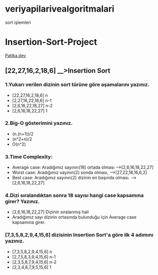 # veriyapilarivealgoritmalari
sort işlemleri
# Insertion-Sort-Project
[Patika.dev](https://www.patika.dev/tr)

## [22,27,16,2,18,6] __>Insertion Sort

### 1.Yukarı verilen dizinin sort türüne göre aşamalarını yazınız.

  - [22,27,16,2,18,6]    n
  - [2,27,16,22,18,6]    n-1
  - [2,6,16,22,18,27]    n-2
  - [2,6,16,18,22,27]    1 

 ### 2.Big-O gösterimini yazınız.

  - (n.(n+1))/2
  - (n^2+n)/2
  - O(n^2)

 ### 3.Time Complexity:

 - Average case: Aradığımız sayının(18) ortada olması -->[2,6,16,18,22,27]
 - Worst case: Aradığımız sayının(2) sonda olması,   -->[27,22,18,16,6,2]
 - Best case: Aradığımız sayının(2) dizinin en başında olması. -->[2,6,16,18,22,27]

 ### 4.Dizi sıralandıktan sonra 18 sayısı hangi case kapsamına girer? Yazınız.

 - [2,6,16,18,22,27] Dizinin sıralanmış hali
 - Aradığımız sayı dizinin ortasında bulunduğu için Average case kapsamına girer.

 ### [7,3,5,8,2,9,4,15,6] dizisinin Insertion Sort'a göre ilk 4 adımını yazınız.

  - [7,3,5,8,2,9,4,15,6]    n
 - [2,7,5,8,3,9,4,15,6]    n-1
 - [2,3,5,8,7,9,4,15,6]    n-2
 - [2,3,4,8,7,9,5,15,6]     1
